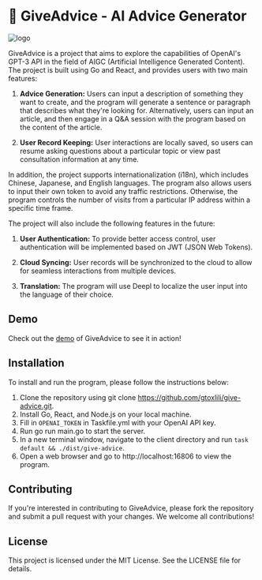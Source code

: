 # 🤖 GiveAdvice - AI Advice Generator
![logo]("https://cdn.jsdelivr.net/gh/gtoxlili/lazy-notes/frontend/src/assets/logo.png")

GiveAdvice is a project that aims to explore the capabilities of OpenAI's GPT-3 API in the field of AIGC (Artificial Intelligence Generated Content). The project is built using Go and React, and provides users with two main features:

1. **Advice Generation:** Users can input a description of something they want to create, and the program will generate a sentence or paragraph that describes what they're looking for. Alternatively, users can input an article, and then engage in a Q&A session with the program based on the content of the article.

2. **User Record Keeping:** User interactions are locally saved, so users can resume asking questions about a particular topic or view past consultation information at any time.

In addition, the project supports internationalization (i18n), which includes Chinese, Japanese, and English languages. The program also allows users to input their own token to avoid any traffic restrictions. Otherwise, the program controls the number of visits from a particular IP address within a specific time frame.

The project will also include the following features in the future:

1. **User Authentication:** To provide better access control, user authentication will be implemented based on JWT (JSON Web Tokens).

2. **Cloud Syncing:** User records will be synchronized to the cloud to allow for seamless interactions from multiple devices.

3. **Translation:** The program will use Deepl to localize the user input into the language of their choice.

## Demo
Check out the [demo](https://ai.gtio.work/) of GiveAdvice to see it in action!

## Installation
To install and run the program, please follow the instructions below:

1. Clone the repository using git clone https://github.com/gtoxlili/give-advice.git.
2. Install Go, React, and Node.js on your local machine.
3. Fill in `OPENAI_TOKEN` in Taskfile.yml with your OpenAI API key.
4. Run go run main.go to start the server.
5. In a new terminal window, navigate to the client directory and run `task default && ./dist/give-advice`.
6. Open a web browser and go to http://localhost:16806 to view the program.

## Contributing
If you're interested in contributing to GiveAdvice, please fork the repository and submit a pull request with your changes. We welcome all contributions!

## License
This project is licensed under the MIT License. See the LICENSE file for details.
